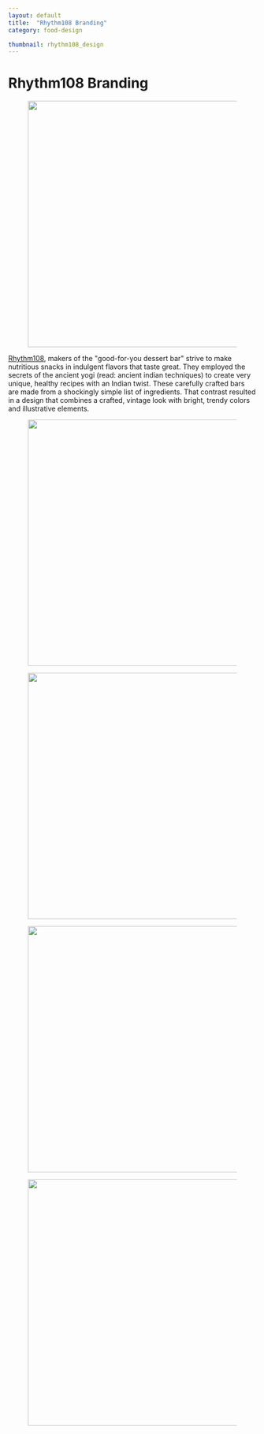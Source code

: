```yaml
---
layout: default
title:  "Rhythm108 Branding"
category: food-design

thumbnail: rhythm108_design
---
```


# Rhythm108 Branding

<figure>
	<img src="{{ site.baseurl}}/images/rhythm108_design_01.jpg" width="790" height="500">
</figure>

[Rhythm108](http://rhythm108.com/), makers of the "good-for-you dessert bar" strive to make nutritious snacks in indulgent flavors that taste great. They employed the secrets of the ancient yogi (read: ancient indian techniques) to create very unique, healthy recipes with an Indian twist. These carefully crafted bars are made from a shockingly simple list of ingredients. That contrast resulted in a design that combines a crafted, vintage look with bright, trendy colors and illustrative elements.

<figure>
	<img src="{{ site.baseurl}}/images/rhythm108_design_02.jpg" width="790" height="500">
</figure>

<figure>
	<img src="{{ site.baseurl}}/images/rhythm108_design_03.jpg" width="790" height="500">
</figure>

<figure>
	<img src="{{ site.baseurl}}/images/rhythm108_design_04.jpg" width="790" height="500">
</figure>

<figure>
	<img src="{{ site.baseurl}}/images/rhythm108_design_05.jpg" width="790" height="500">
</figure>
